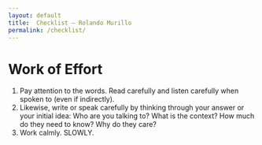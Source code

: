 ```yaml
---
layout: default
title:  Checklist — Rolando Murillo
permalink: /checklist/
---
```


# Work of Effort

1. Pay attention to the words. Read carefully and listen carefully when spoken to (even if indirectly). 
2. Likewise, write or speak carefully by thinking through your answer or your initial idea: Who are you talking to? What is the context? How much do they need to know? Why do they care?
3. Work calmly. SLOWLY. 